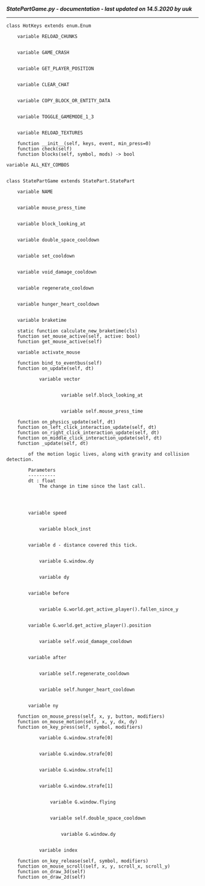 ***StatePartGame.py - documentation - last updated on 14.5.2020 by uuk***
___

    class HotKeys extends enum.Enum

        variable RELOAD_CHUNKS


        variable GAME_CRASH


        variable GET_PLAYER_POSITION


        variable CLEAR_CHAT


        variable COPY_BLOCK_OR_ENTITY_DATA


        variable TOGGLE_GAMEMODE_1_3


        variable RELOAD_TEXTURES

        function __init__(self, keys, event, min_press=0)
        function check(self)
        function blocks(self, symbol, mods) -> bool

    variable ALL_KEY_COMBOS


    class StatePartGame extends StatePart.StatePart

        variable NAME


        variable mouse_press_time


        variable block_looking_at


        variable double_space_cooldown


        variable set_cooldown


        variable void_damage_cooldown


        variable regenerate_cooldown


        variable hunger_heart_cooldown


        variable braketime

        static function calculate_new_braketime(cls)
        function set_mouse_active(self, active: bool)
        function get_mouse_active(self)

        variable activate_mouse

        function bind_to_eventbus(self)
        function on_update(self, dt)

                variable vector


                        variable self.block_looking_at


                        variable self.mouse_press_time

        function on_physics_update(self, dt)
        function on_left_click_interaction_update(self, dt)
        function on_right_click_interaction_update(self, dt)
        function on_middle_click_interaction_update(self, dt)
        function _update(self, dt)
            
            of the motion logic lives, along with gravity and collision detection.
    
            Parameters
            ----------
            dt : float
                The change in time since the last call.
    
            


            variable speed


                variable block_inst


            variable d - distance covered this tick.


                variable G.window.dy


                variable dy


            variable before


                variable G.world.get_active_player().fallen_since_y


            variable G.world.get_active_player().position


                variable self.void_damage_cooldown


            variable after


                variable self.regenerate_cooldown


                variable self.hunger_heart_cooldown


            variable ny

        function on_mouse_press(self, x, y, button, modifiers)
        function on_mouse_motion(self, x, y, dx, dy)
        function on_key_press(self, symbol, modifiers)

                variable G.window.strafe[0]


                variable G.window.strafe[0]


                variable G.window.strafe[1]


                variable G.window.strafe[1]


                    variable G.window.flying


                    variable self.double_space_cooldown


                        variable G.window.dy


                variable index

        function on_key_release(self, symbol, modifiers)
        function on_mouse_scroll(self, x, y, scroll_x, scroll_y)
        function on_draw_3d(self)
        function on_draw_2d(self)